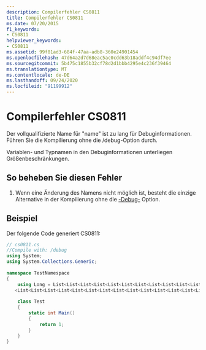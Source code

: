 ```yaml
---
description: Compilerfehler CS0811
title: Compilerfehler CS0811
ms.date: 07/20/2015
f1_keywords:
- CS0811
helpviewer_keywords:
- CS0811
ms.assetid: 99f81ad3-684f-47aa-adb8-360e24901454
ms.openlocfilehash: 47d64a2d7d68eac5ac0cdd63b18addf4c94df7ee
ms.sourcegitcommit: 5b475c1855b32cf78d2d1bbb4295e4c236f39464
ms.translationtype: MT
ms.contentlocale: de-DE
ms.lasthandoff: 09/24/2020
ms.locfileid: "91199912"
---
```

# <a name="compiler-error-cs0811"></a>Compilerfehler CS0811

Der vollqualifizierte Name für "name" ist zu lang für Debuginformationen. Führen Sie die Kompilierung ohne die /debug-Option durch.  
  
 Variablen- und Typnamen in den Debuginformationen unterliegen Größenbeschränkungen.  
  
## <a name="to-correct-this-error"></a>So beheben Sie diesen Fehler  
  
1. Wenn eine Änderung des Namens nicht möglich ist, besteht die einzige Alternative in der Kompilierung ohne die [-Debug-](../language-reference/compiler-options/debug-compiler-option.md) Option.  
  
## <a name="example"></a>Beispiel  

 Der folgende Code generiert CS0811:  
  
```csharp  
// cs0811.cs  
//Compile with: /debug  
using System;  
using System.Collections.Generic;  
  
namespace TestNamespace  
{  
    using Long = List<List<List<List<List<List<List<List<List<List<List<List<List  
   <List<List<List<List<List<List<List<List<List<List<List<List<List<List<List<int>>>>>>>>>>>>>>>>>>>>>>>>>>>>; // CS0811  
  
    class Test  
    {  
        static int Main()  
        {  
            return 1;  
        }  
    }  
}  
```
